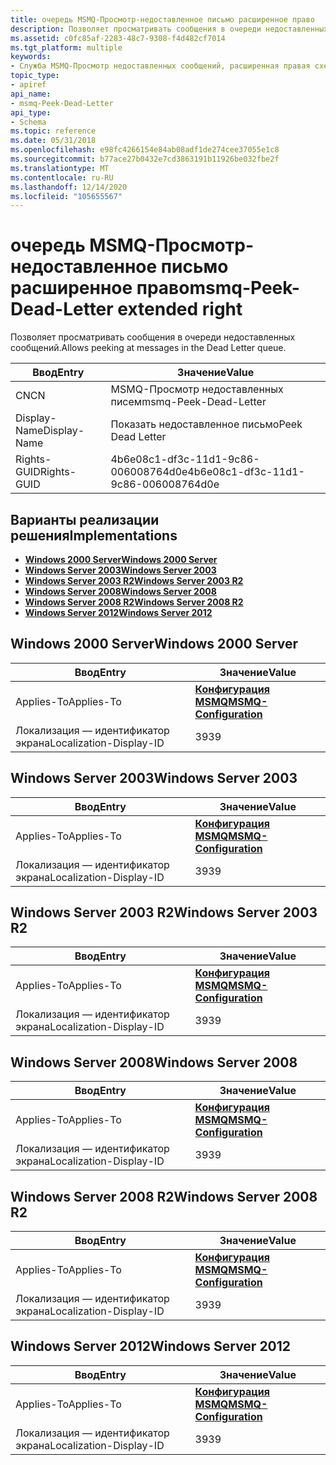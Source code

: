 ```yaml
---
title: очередь MSMQ-Просмотр-недоставленное письмо расширенное право
description: Позволяет просматривать сообщения в очереди недоставленных сообщений.
ms.assetid: c0fc85af-2283-48c7-9308-f4d482cf7014
ms.tgt_platform: multiple
keywords:
- Служба MSMQ-Просмотр недоставленных сообщений, расширенная правая схема AD
topic_type:
- apiref
api_name:
- msmq-Peek-Dead-Letter
api_type:
- Schema
ms.topic: reference
ms.date: 05/31/2018
ms.openlocfilehash: e98fc4266154e84ab08adf1de274cee37055e1c8
ms.sourcegitcommit: b77ace27b0432e7cd3863191b11926be032fbe2f
ms.translationtype: MT
ms.contentlocale: ru-RU
ms.lasthandoff: 12/14/2020
ms.locfileid: "105655567"
---
```

# <a name="msmq-peek-dead-letter-extended-right"></a><span data-ttu-id="b3e47-104">очередь MSMQ-Просмотр-недоставленное письмо расширенное право</span><span class="sxs-lookup"><span data-stu-id="b3e47-104">msmq-Peek-Dead-Letter extended right</span></span>

<span data-ttu-id="b3e47-105">Позволяет просматривать сообщения в очереди недоставленных сообщений.</span><span class="sxs-lookup"><span data-stu-id="b3e47-105">Allows peeking at messages in the Dead Letter queue.</span></span>



| <span data-ttu-id="b3e47-106">Ввод</span><span class="sxs-lookup"><span data-stu-id="b3e47-106">Entry</span></span> | <span data-ttu-id="b3e47-107">Значение</span><span class="sxs-lookup"><span data-stu-id="b3e47-107">Value</span></span> |
|--------------|--------------------------------------|
| <span data-ttu-id="b3e47-108">CN</span><span class="sxs-lookup"><span data-stu-id="b3e47-108">CN</span></span>           | <span data-ttu-id="b3e47-109">MSMQ-Просмотр недоставленных писем</span><span class="sxs-lookup"><span data-stu-id="b3e47-109">msmq-Peek-Dead-Letter</span></span>                |
| <span data-ttu-id="b3e47-110">Display-Name</span><span class="sxs-lookup"><span data-stu-id="b3e47-110">Display-Name</span></span> | <span data-ttu-id="b3e47-111">Показать недоставленное письмо</span><span class="sxs-lookup"><span data-stu-id="b3e47-111">Peek Dead Letter</span></span>                     |
| <span data-ttu-id="b3e47-112">Rights-GUID</span><span class="sxs-lookup"><span data-stu-id="b3e47-112">Rights-GUID</span></span>  | <span data-ttu-id="b3e47-113">4b6e08c1-df3c-11d1-9c86-006008764d0e</span><span class="sxs-lookup"><span data-stu-id="b3e47-113">4b6e08c1-df3c-11d1-9c86-006008764d0e</span></span> |



## <a name="implementations"></a><span data-ttu-id="b3e47-114">Варианты реализации решения</span><span class="sxs-lookup"><span data-stu-id="b3e47-114">Implementations</span></span>

-   [<span data-ttu-id="b3e47-115">**Windows 2000 Server**</span><span class="sxs-lookup"><span data-stu-id="b3e47-115">**Windows 2000 Server**</span></span>](#windows-2000-server)
-   [<span data-ttu-id="b3e47-116">**Windows Server 2003**</span><span class="sxs-lookup"><span data-stu-id="b3e47-116">**Windows Server 2003**</span></span>](#windows-server-2003)
-   [<span data-ttu-id="b3e47-117">**Windows Server 2003 R2**</span><span class="sxs-lookup"><span data-stu-id="b3e47-117">**Windows Server 2003 R2**</span></span>](#windows-server-2003-r2)
-   [<span data-ttu-id="b3e47-118">**Windows Server 2008**</span><span class="sxs-lookup"><span data-stu-id="b3e47-118">**Windows Server 2008**</span></span>](#windows-server-2008)
-   [<span data-ttu-id="b3e47-119">**Windows Server 2008 R2**</span><span class="sxs-lookup"><span data-stu-id="b3e47-119">**Windows Server 2008 R2**</span></span>](#windows-server-2008-r2)
-   [<span data-ttu-id="b3e47-120">**Windows Server 2012**</span><span class="sxs-lookup"><span data-stu-id="b3e47-120">**Windows Server 2012**</span></span>](#windows-server-2012)

## <a name="windows-2000-server"></a><span data-ttu-id="b3e47-121">Windows 2000 Server</span><span class="sxs-lookup"><span data-stu-id="b3e47-121">Windows 2000 Server</span></span>



| <span data-ttu-id="b3e47-122">Ввод</span><span class="sxs-lookup"><span data-stu-id="b3e47-122">Entry</span></span> | <span data-ttu-id="b3e47-123">Значение</span><span class="sxs-lookup"><span data-stu-id="b3e47-123">Value</span></span> |
|-------------------------|--------------------------------------------------------------|
| <span data-ttu-id="b3e47-124">Applies-To</span><span class="sxs-lookup"><span data-stu-id="b3e47-124">Applies-To</span></span>              | [<span data-ttu-id="b3e47-125">**Конфигурация MSMQ**</span><span class="sxs-lookup"><span data-stu-id="b3e47-125">**MSMQ-Configuration**</span></span>](c-msmqconfiguration.md)<br/> |
| <span data-ttu-id="b3e47-126">Локализация — идентификатор экрана</span><span class="sxs-lookup"><span data-stu-id="b3e47-126">Localization-Display-ID</span></span> | <span data-ttu-id="b3e47-127">39</span><span class="sxs-lookup"><span data-stu-id="b3e47-127">39</span></span>                                                           |



## <a name="windows-server-2003"></a><span data-ttu-id="b3e47-128">Windows Server 2003</span><span class="sxs-lookup"><span data-stu-id="b3e47-128">Windows Server 2003</span></span>



| <span data-ttu-id="b3e47-129">Ввод</span><span class="sxs-lookup"><span data-stu-id="b3e47-129">Entry</span></span> | <span data-ttu-id="b3e47-130">Значение</span><span class="sxs-lookup"><span data-stu-id="b3e47-130">Value</span></span> |
|-------------------------|--------------------------------------------------------------|
| <span data-ttu-id="b3e47-131">Applies-To</span><span class="sxs-lookup"><span data-stu-id="b3e47-131">Applies-To</span></span>              | [<span data-ttu-id="b3e47-132">**Конфигурация MSMQ**</span><span class="sxs-lookup"><span data-stu-id="b3e47-132">**MSMQ-Configuration**</span></span>](c-msmqconfiguration.md)<br/> |
| <span data-ttu-id="b3e47-133">Локализация — идентификатор экрана</span><span class="sxs-lookup"><span data-stu-id="b3e47-133">Localization-Display-ID</span></span> | <span data-ttu-id="b3e47-134">39</span><span class="sxs-lookup"><span data-stu-id="b3e47-134">39</span></span>                                                           |



## <a name="windows-server-2003-r2"></a><span data-ttu-id="b3e47-135">Windows Server 2003 R2</span><span class="sxs-lookup"><span data-stu-id="b3e47-135">Windows Server 2003 R2</span></span>



| <span data-ttu-id="b3e47-136">Ввод</span><span class="sxs-lookup"><span data-stu-id="b3e47-136">Entry</span></span> | <span data-ttu-id="b3e47-137">Значение</span><span class="sxs-lookup"><span data-stu-id="b3e47-137">Value</span></span> |
|-------------------------|--------------------------------------------------------------|
| <span data-ttu-id="b3e47-138">Applies-To</span><span class="sxs-lookup"><span data-stu-id="b3e47-138">Applies-To</span></span>              | [<span data-ttu-id="b3e47-139">**Конфигурация MSMQ**</span><span class="sxs-lookup"><span data-stu-id="b3e47-139">**MSMQ-Configuration**</span></span>](c-msmqconfiguration.md)<br/> |
| <span data-ttu-id="b3e47-140">Локализация — идентификатор экрана</span><span class="sxs-lookup"><span data-stu-id="b3e47-140">Localization-Display-ID</span></span> | <span data-ttu-id="b3e47-141">39</span><span class="sxs-lookup"><span data-stu-id="b3e47-141">39</span></span>                                                           |



## <a name="windows-server-2008"></a><span data-ttu-id="b3e47-142">Windows Server 2008</span><span class="sxs-lookup"><span data-stu-id="b3e47-142">Windows Server 2008</span></span>



| <span data-ttu-id="b3e47-143">Ввод</span><span class="sxs-lookup"><span data-stu-id="b3e47-143">Entry</span></span> | <span data-ttu-id="b3e47-144">Значение</span><span class="sxs-lookup"><span data-stu-id="b3e47-144">Value</span></span> |
|-------------------------|--------------------------------------------------------------|
| <span data-ttu-id="b3e47-145">Applies-To</span><span class="sxs-lookup"><span data-stu-id="b3e47-145">Applies-To</span></span>              | [<span data-ttu-id="b3e47-146">**Конфигурация MSMQ**</span><span class="sxs-lookup"><span data-stu-id="b3e47-146">**MSMQ-Configuration**</span></span>](c-msmqconfiguration.md)<br/> |
| <span data-ttu-id="b3e47-147">Локализация — идентификатор экрана</span><span class="sxs-lookup"><span data-stu-id="b3e47-147">Localization-Display-ID</span></span> | <span data-ttu-id="b3e47-148">39</span><span class="sxs-lookup"><span data-stu-id="b3e47-148">39</span></span>                                                           |



## <a name="windows-server-2008-r2"></a><span data-ttu-id="b3e47-149">Windows Server 2008 R2</span><span class="sxs-lookup"><span data-stu-id="b3e47-149">Windows Server 2008 R2</span></span>



| <span data-ttu-id="b3e47-150">Ввод</span><span class="sxs-lookup"><span data-stu-id="b3e47-150">Entry</span></span> | <span data-ttu-id="b3e47-151">Значение</span><span class="sxs-lookup"><span data-stu-id="b3e47-151">Value</span></span> |
|-------------------------|--------------------------------------------------------------|
| <span data-ttu-id="b3e47-152">Applies-To</span><span class="sxs-lookup"><span data-stu-id="b3e47-152">Applies-To</span></span>              | [<span data-ttu-id="b3e47-153">**Конфигурация MSMQ**</span><span class="sxs-lookup"><span data-stu-id="b3e47-153">**MSMQ-Configuration**</span></span>](c-msmqconfiguration.md)<br/> |
| <span data-ttu-id="b3e47-154">Локализация — идентификатор экрана</span><span class="sxs-lookup"><span data-stu-id="b3e47-154">Localization-Display-ID</span></span> | <span data-ttu-id="b3e47-155">39</span><span class="sxs-lookup"><span data-stu-id="b3e47-155">39</span></span>                                                           |



## <a name="windows-server-2012"></a><span data-ttu-id="b3e47-156">Windows Server 2012</span><span class="sxs-lookup"><span data-stu-id="b3e47-156">Windows Server 2012</span></span>



| <span data-ttu-id="b3e47-157">Ввод</span><span class="sxs-lookup"><span data-stu-id="b3e47-157">Entry</span></span> | <span data-ttu-id="b3e47-158">Значение</span><span class="sxs-lookup"><span data-stu-id="b3e47-158">Value</span></span> |
|-------------------------|--------------------------------------------------------------|
| <span data-ttu-id="b3e47-159">Applies-To</span><span class="sxs-lookup"><span data-stu-id="b3e47-159">Applies-To</span></span>              | [<span data-ttu-id="b3e47-160">**Конфигурация MSMQ**</span><span class="sxs-lookup"><span data-stu-id="b3e47-160">**MSMQ-Configuration**</span></span>](c-msmqconfiguration.md)<br/> |
| <span data-ttu-id="b3e47-161">Локализация — идентификатор экрана</span><span class="sxs-lookup"><span data-stu-id="b3e47-161">Localization-Display-ID</span></span> | <span data-ttu-id="b3e47-162">39</span><span class="sxs-lookup"><span data-stu-id="b3e47-162">39</span></span>                                                           |



 

 





